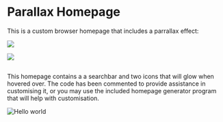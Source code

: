 
# Parallax Homepage

This is a custom browser homepage that includes a parrallax effect:

![](https://media.giphy.com/media/iBxzCWheevEXrvKbP5/giphy.gif)

![](https://media.giphy.com/media/KXalVyxGoxGXI0gbOW/giphy.gif)



## 

This homepage contains a a searchbar and two icons that will glow when hovered over.
The code has been commented to provide assistance in customising it, or you may use the included homepage generator program that will help with customisation.

![Hello world](https://user-images.githubusercontent.com/98943278/152323721-08962379-5cbb-4497-9928-8526136f39b3.png)
